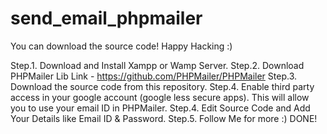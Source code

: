 # send_email_phpmailer
You can download the source code! Happy Hacking :)

Step.1. Download and Install Xampp or Wamp Server.
Step.2. Download PHPMailer Lib
Link - https://github.com/PHPMailer/PHPMailer
Step.3. Download the source code from this repository.
Step.4. Enable third party access in your google account (google less secure apps).
This will allow you to use your email ID in PHPMailer.
Step.4. Edit Source Code and Add Your Details like Email ID & Password.
Step.5. Follow Me for more :) DONE!
